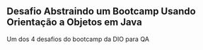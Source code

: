 ## Desafio Abstraindo um Bootcamp Usando Orientação a Objetos em Java

Um dos 4 desafios do bootcamp da DIO para QA 
